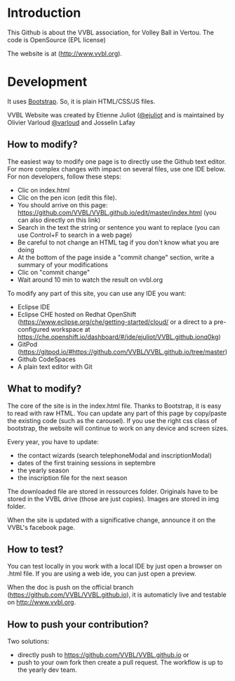 # Introduction

This Github is about the VVBL association, for Volley Ball in Vertou. The code is OpenSource (EPL license)

The website is at (http://www.vvbl.org).

# Development

It uses [Bootstrap](http://startbootstrap.com/). So, it is plain HTML/CSS/JS files.

VVBL Website was created by Etienne Juliot ([@ejuliot](https://github.com/ejuliot) and is maintained by Olivier Varloud [@varloud](https://github.com/ovarloud/) and Josselin Lafay


## How to modify?

The easiest way to modify one page is to directly use the Github text editor. For more complex changes with impact on several files, use one IDE below.
For non developers, follow these steps:
* Clic on index.html
* Clic on the pen icon (edit this file).
* You should arrive on this page: https://github.com/VVBL/VVBL.github.io/edit/master/index.html  (you can also directly on this link)
* Search in the text the string or sentence you want to replace (you can use Control+F to search in a web page)
* Be careful to not change an HTML tag if you don't know what you are doing
* At the bottom of the page inside a "commit change" section, write a summary of your modifications
* Clic on "commit change"
* Wait around 10 min to watch the result on vvbl.org


To modify any part of this site, you can use any IDE you want:
* Eclipse IDE
* Eclipse CHE hosted on Redhat OpenShift (https://www.eclipse.org/che/getting-started/cloud/ or a direct to a pre-configured workspace at https://che.openshift.io/dashboard/#/ide/ejuliot/VVBL.github.ionq0kg)
* GitPod (https://gitpod.io/#https://github.com/VVBL/VVBL.github.io/tree/master) 
* Github CodeSpaces
* A plain text editor with Git

## What to modify?

The core of the site is in the index.html file. Thanks to Bootstrap, it is easy to read with raw HTML. You can update any part of this page by copy/paste the existing code (such as the carousel). 
If you use the right css class of bootstrap, the website will continue to work on any device and screen sizes.

Every year, you have to update:
* the contact wizards (search telephoneModal and inscriptionModal)
* dates of the first training sessions in septembre
* the yearly season
* the inscription file for the next season

The downloaded file are stored in ressources folder. Originals have to be stored in the VVBL drive (those are just copies).
Images are stored in img folder.

When the site is updated with a significative change, announce it on the VVBL's facebook page.

## How to test?

You can test locally in you work with a local IDE by just open a browser on .html file.
If you are using a web ide, you can just open a preview.

When the doc is push on the official branch (https://github.com/VVBL/VVBL.github.io), it is automaticly live and testable on http://www.vvbl.org.

## How to push your contribution?

Two solutions: 
* directly push to https://github.com/VVBL/VVBL.github.io or 
* push to your own fork then create a pull request. The workflow is up to the yearly dev team.
